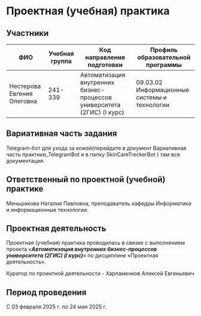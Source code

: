 # Проектная (учебная) практика

## Участники

| ФИО | Учебная группа | Код направления подготовки | Профиль образовательной программы |
|-|-|-|-|
| Нестерова Евгения Олеговна |241-339|Автоматизация внутренних бизнес-процессов университета (2ГИС) (I курс)|09.03.02 Информационные системы и технологии|

## Вариативная часть задания

Telegram-бот для ухода за кожей(перейдите в документ Вариативная часть практики_TelegramBot и в папку SkinCareTreckerBot ) там вся документация.

## Ответственный по проектной (учебной) практике

Меньшикова Наталия Павловна, преподаватель кафедры Информатика и информационные технологии.

## Проектная деятельность

Проектная (учебная) практика проводилась в связке с выполнением проекта «***Автоматизация внутренних бизнес-процессов университета (2ГИС) (I курс)***» по дисциплине «Проектная деятельность».

Куратор по проектной деятельности - Харламенков Алексей Евгеньевич

## Период проведения

С 03 февраля 2025 г. по 24 мая 2025 г.

